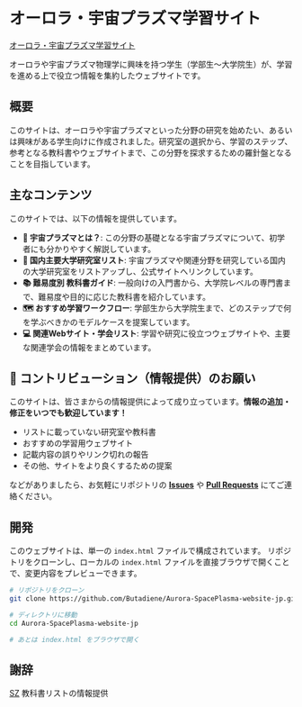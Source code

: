 # オーロラ・宇宙プラズマ学習サイト

[オーロラ・宇宙プラズマ学習サイト](https://butadiene.github.io/Aurora-SpacePlasma-website-jp/)

オーロラや宇宙プラズマ物理学に興味を持つ学生（学部生〜大学院生）が、学習を進める上で役立つ情報を集約したウェブサイトです。

## 概要

このサイトは、オーロラや宇宙プラズマといった分野の研究を始めたい、あるいは興味がある学生向けに作成されました。研究室の選択から、学習のステップ、参考となる教科書やウェブサイトまで、この分野を探求するための羅針盤となることを目指しています。


## 主なコンテンツ

このサイトでは、以下の情報を提供しています。

  - **🌌 宇宙プラズマとは？**: この分野の基礎となる宇宙プラズマについて、初学者にも分かりやすく解説しています。
  - **🏢 国内主要大学研究室リスト**: 宇宙プラズマや関連分野を研究している国内の大学研究室をリストアップし、公式サイトへリンクしています。
  - **📚 難易度別 教科書ガイド**: 一般向けの入門書から、大学院レベルの専門書まで、難易度や目的に応じた教科書を紹介しています。
  - **🗺️ おすすめ学習ワークフロー**: 学部生から大学院生まで、どのステップで何を学ぶべきかのモデルケースを提案しています。
  - **💻 関連Webサイト・学会リスト**: 学習や研究に役立つウェブサイトや、主要な関連学会の情報をまとめています。

## 🤝 コントリビューション（情報提供）のお願い

このサイトは、皆さまからの情報提供によって成り立っています。**情報の追加・修正をいつでも歓迎しています！**

  - リストに載っていない研究室や教科書
  - おすすめの学習用ウェブサイト
  - 記載内容の誤りやリンク切れの報告
  - その他、サイトをより良くするための提案

などがありましたら、お気軽にリポジトリの **[Issues](https://www.google.com/search?q=https://github.com/Butadiene/Aurora-SpacePlasma-website-jp/issues)** や **[Pull Requests](https://www.google.com/search?q=https://github.com/Butadiene/Aurora-SpacePlasma-website-jp/pulls)** にてご連絡ください。


## 開発

このウェブサイトは、単一の `index.html` ファイルで構成されています。
リポジトリをクローンし、ローカルの `index.html` ファイルを直接ブラウザで開くことで、変更内容をプレビューできます。

```bash
# リポジトリをクローン
git clone https://github.com/Butadiene/Aurora-SpacePlasma-website-jp.git

# ディレクトリに移動
cd Aurora-SpacePlasma-website-jp

# あとは index.html をブラウザで開く
```

## 謝辞
[SZ](https://x.com/seiji_zenitani) 教科書リストの情報提供